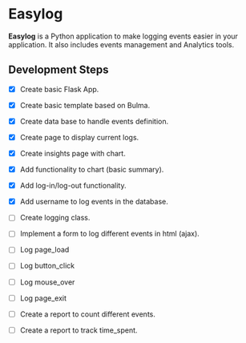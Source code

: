 # Easylog

**Easylog** is a Python application to make logging events easier in your application. It also includes events management and Analytics tools.

## Development Steps

- [x] Create basic Flask App.
- [x] Create basic template based on Bulma.
- [X] Create data base to handle events definition.
- [X] Create page to display current logs.
- [X] Create insights page with chart.
- [X] Add functionality to chart (basic summary).
- [X] Add log-in/log-out functionality.
- [X] Add username to log events in the database.
- [ ] Create logging class.
- [ ] Implement a form to log different events in html (ajax).
- [ ] Log page_load
- [ ] Log button_click
- [ ] Log mouse_over
- [ ] Log page_exit
- [ ] Create a report to count different events.
- [ ] Create a report to track time_spent.

